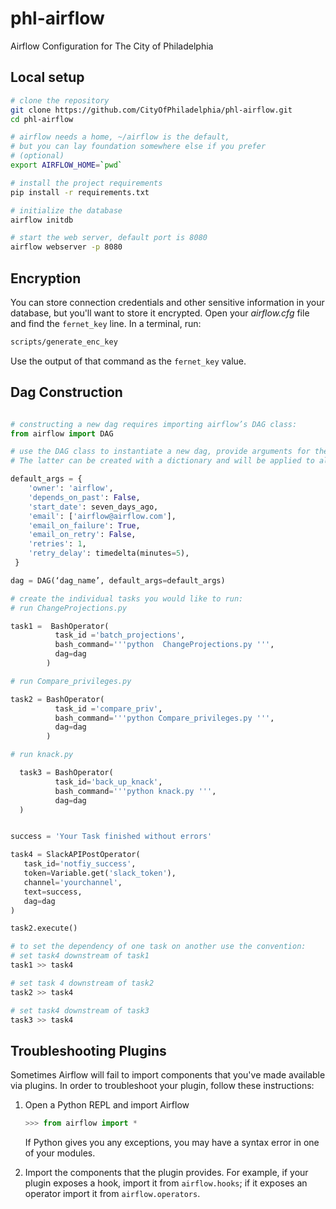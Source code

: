 # phl-airflow

Airflow Configuration for The City of Philadelphia

## Local setup

```bash
# clone the repository
git clone https://github.com/CityOfPhiladelphia/phl-airflow.git
cd phl-airflow

# airflow needs a home, ~/airflow is the default,
# but you can lay foundation somewhere else if you prefer
# (optional)
export AIRFLOW_HOME=`pwd`

# install the project requirements
pip install -r requirements.txt

# initialize the database
airflow initdb

# start the web server, default port is 8080
airflow webserver -p 8080
```

## Encryption

You can store connection credentials and other sensitive information in your
database, but you'll want to store it encrypted. Open your *airflow.cfg* file
and find the `fernet_key` line. In a terminal, run:

```bash
scripts/generate_enc_key
```

Use the output of that command as the `fernet_key` value.


## Dag Construction

```python

# constructing a new dag requires importing airflow’s DAG class:
from airflow import DAG

# use the DAG class to instantiate a new dag, provide arguments for the name, and default settings.
# The latter can be created with a dictionary and will be applied to all of your operators:

default_args = {
    'owner': 'airflow',
    'depends_on_past': False,
    'start_date': seven_days_ago,
    'email': ['airflow@airflow.com'],
    'email_on_failure': True,
    'email_on_retry': False,
    'retries': 1,
    'retry_delay': timedelta(minutes=5),
 }

dag = DAG(‘dag_name’, default_args=default_args)

# create the individual tasks you would like to run:
# run ChangeProjections.py

task1 =  BashOperator(
          task_id ='batch_projections',
          bash_command='''python  ChangeProjections.py ''',
          dag=dag
        )

# run Compare_privileges.py

task2 = BashOperator(
          task_id ='compare_priv',
          bash_command='''python Compare_privileges.py ''',
          dag=dag
        )

# run knack.py

  task3 = BashOperator(
          task_id='back_up_knack',
          bash_command='''python knack.py ''',
          dag=dag
  )


success = 'Your Task finished without errors'

task4 = SlackAPIPostOperator(
   task_id='notfiy_success',
   token=Variable.get('slack_token'),
   channel='yourchannel',
   text=success,
   dag=dag
)

task2.execute()

# to set the dependency of one task on another use the convention:
# set task4 downstream of task1
task1 >> task4

# set task 4 downstream of task2
task2 >> task4

# set task4 downstream of task3
task3 >> task4

```

## Troubleshooting Plugins

Sometimes Airflow will fail to import components that you've made available via plugins. In order to troubleshoot your plugin, follow these instructions:

1. Open a Python REPL and import Airflow

   ```python
   >>> from airflow import *
   ```

   If Python gives you any exceptions, you may have a syntax error in one of your modules.

2. Import the components that the plugin provides. For example, if your plugin exposes a hook, import it from `airflow.hooks`; if it exposes an operator import it from `airflow.operators`.
